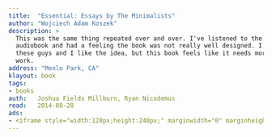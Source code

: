 ```yaml
---
title:	"Essential: Essays by The Minimalists"
author: "Wojciech Adam Koszek"
description: >
  This was the same thing repeated over and over. I've listened to the
  audiobook and had a feeling the book was not really well designed. I like
  these guys and I like the idea, but this book feels like it needs more
  work.
address: "Menlo Park, CA"
klayout: book
tags:
- books
auth:	Joshua Fields Millburn, Ryan Nicodemus
read:	2014-08-28
ads:
- <iframe style="width:120px;height:240px;" marginwidth="0" marginheight="0" scrolling="no" frameborder="0" src="//ws-na.amazon-adsystem.com/widgets/q?ServiceVersion=20070822&OneJS=1&Operation=GetAdHtml&MarketPlace=US&source=ss&ref=ss_til&ad_type=product_link&tracking_id=wkoszek08-20&marketplace=amazon&region=US&placement=B005O0JNQS&asins=B005O0JNQS&linkId=BD7XZ5OY4PR7LTMF&show_border=false&link_opens_in_new_window=true&price_color=333333&title_color=C00000&bg_color=FFFFFF"></iframe>
---
```

